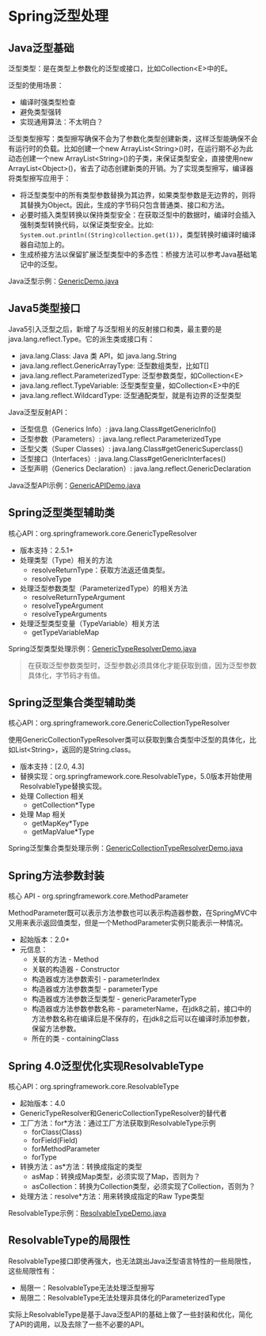 # Spring泛型处理

## Java泛型基础

泛型类型：是在类型上参数化的泛型或接口，比如Collection\<E>中的E。

泛型的使用场景：

* 编译时强类型检查
* 避免类型强转
* 实现通用算法：不太明白？

泛型类型擦写：类型擦写确保不会为了参数化类型创建新类，这样泛型能确保不会有运行时的负载。比如创建一个new ArrayList\<String>()时，在运行期不必为此动态创建一个new ArrayList\<String>()的子类，来保证类型安全，直接使用new ArrayList\<Object>()，省去了动态创建新类的开销。为了实现类型擦写，编译器将类型擦写应用于：

* 将泛型类型中的所有类型参数替换为其边界，如果类型参数是无边界的，则将其替换为Object。因此，生成的字节码只包含普通类、接口和方法。
* 必要时插入类型转换以保持类型安全：在获取泛型中的数据时，编译时会插入强制类型转换代码，以保证类型安全。比如: `System.out.println((String)collection.get(1))`，类型转换时编译时编译器自动加上的。
* 生成桥接方法以保留扩展泛型类型中的多态性：桥接方法可以参考Java基础笔记中的泛型。

Java泛型示例：[GenericDemo.java](https://github.com/wkk1994/spring-ioc-learn/blob/master/generic/src/main/java/com/wkk/learn/spring/ioc/generic/GenericDemo.java)

## Java5类型接口

Java5引入泛型之后，新增了与泛型相关的反射接口和类，最主要的是java.lang.reflect.Type。它的派生类或接口有：

* java.lang.Class: Java 类 API，如 java.lang.String
* java.lang.reflect.GenericArrayType: 泛型数组类型，比如T[]
* java.lang.reflect.ParameterizedType: 泛型参数类型，如Collection\<E>
* java.lang.reflect.TypeVariable: 泛型类型变量，如Collection\<E>中的E
* java.lang.reflect.WildcardType: 泛型通配类型，就是有边界的泛型类型

Java泛型反射API：

* 泛型信息（Generics Info）: java.lang.Class#getGenericInfo()
* 泛型参数（Parameters）: java.lang.reflect.ParameterizedType
* 泛型父类（Super Classes）: java.lang.Class#getGenericSuperclass()
* 泛型接口（Interfaces）: java.lang.Class#getGenericInterfaces()
* 泛型声明（Generics Declaration）: java.lang.reflect.GenericDeclaration

Java泛型API示例：[GenericAPIDemo.java](https://github.com/wkk1994/spring-ioc-learn/blob/master/generic/src/main/java/com/wkk/learn/spring/ioc/generic/GenericAPIDemo.java)

## Spring泛型类型辅助类

核心API：org.springframework.core.GenericTypeResolver

* 版本支持：2.5.1+
* 处理类型（Type）相关的方法
  * resolveReturnType：获取方法返还值类型。
  * resolveType
* 处理泛型参数类型（ParameterizedType）的相关方法
  * resolveReturnTypeArgument
  * resolveTypeArgument
  * resolveTypeArguments
* 处理泛型类型变量（TypeVariable）相关方法
  * getTypeVariableMap

Spring泛型类型处理示例：[GenericTypeResolverDemo.java](https://github.com/wkk1994/spring-ioc-learn/blob/master/generic/src/main/java/com/wkk/learn/spring/ioc/generic/GenericTypeResolverDemo.java)

> 在获取泛型参数类型时，泛型参数必须具体化才能获取到值，因为泛型参数具体化，字节码才有值。

## Spring泛型集合类型辅助类

核心API：org.springframework.core.GenericCollectionTypeResolver

使用GenericCollectionTypeResolver类可以获取到集合类型中泛型的具体化，比如List\<String>，返回的是String.class。

* 版本支持：[2.0, 4.3]
* 替换实现：org.springframework.core.ResolvableType，5.0版本开始使用ResolvableType替换实现。
* 处理 Collection 相关
  * getCollection*Type
* 处理 Map 相关
  * getMapKey*Type
  * getMapValue*Type

Spring泛型集合类型处理示例：[GenericCollectionTypeResolverDemo.java](https://github.com/wkk1994/spring-ioc-learn/blob/master/generic/src/main/java/com/wkk/learn/spring/ioc/generic/GenericCollectionTypeResolverDemo.java)

## Spring方法参数封装

核心 API - org.springframework.core.MethodParameter

MethodParameter既可以表示方法参数也可以表示构造器参数，在SpringMVC中又用来表示返回值类型，但是一个MethodParameter实例只能表示一种情况。

* 起始版本：2.0+
* 元信息：
  * 关联的方法 - Method
  * 关联的构造器 - Constructor
  * 构造器或方法参数索引 - parameterIndex
  * 构造器或方法参数类型 - parameterType
  * 构造器或方法参数泛型类型 - genericParameterType
  * 构造器或方法参数参数名称 - parameterName，在jdk8之前，接口中的方法参数名称在编译后是不保存的，在jdk8之后可以在编译时添加参数，保留方法参数。
  * 所在的类 - containingClass

## Spring 4.0泛型优化实现ResolvableType

核心API：org.springframework.core.ResolvableType

* 起始版本：4.0
* GenericTypeResolver和GenericCollectionTypeResolver的替代者
* 工厂方法：for*方法：通过工厂方法获取到ResolvableType示例
  * forClass(Class)
  * forField(Field)
  * forMethodParameter
  * forType
* 转换方法：as*方法：转换成指定的类型
  * asMap：转换成Map类型，必须实现了Map，否则为？
  * asCollection：转换为Collection类型，必须实现了Collection，否则为？
* 处理方法：resolve*方法：用来转换成指定的Raw Type类型

ResolvableType示例：[ResolvableTypeDemo.java](https://github.com/wkk1994/spring-ioc-learn/blob/master/generic/src/main/java/com/wkk/learn/spring/ioc/generic/ResolvableTypeDemo.java)

## ResolvableType的局限性

ResolvableType接口即使再强大，也无法跳出Java泛型语言特性的一些局限性，这些局限性有：

* 局限一：ResolvableType无法处理泛型擦写
* 局限二：ResolvableType无法处理非具体化的ParameterizedType

实际上ResolvableType是基于Java泛型API的基础上做了一些封装和优化，简化了API的调用，以及去除了一些不必要的API。